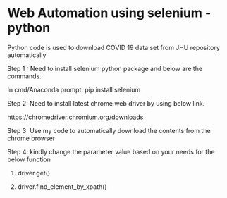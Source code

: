 # Web Automation using selenium - python
Python code is used to download COVID 19 data set from JHU repository automatically

Step 1 : Need to install selenium python package and below are the commands.

In cmd/Anaconda prompt: pip install selenium

Step 2: Need to install latest chrome web driver by using below link.

https://chromedriver.chromium.org/downloads

Step 3: Use my code to automatically download the contents from the chrome browser

Step 4: kindly change the parameter value based on your needs for the below function

1. driver.get()

2. driver.find_element_by_xpath()
